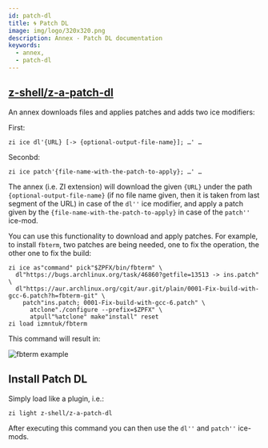 ```yaml
---
id: patch-dl
title: 🌀 Patch DL
image: img/logo/320x320.png
description: Annex - Patch DL documentation
keywords:
  - annex,
  - patch-dl
---
```


<!-- @format -->

## <i class="fa-brands fa-github"></i> [z-shell/z-a-patch-dl][]

An annex downloads files and applies patches and adds two ice modifiers:

First:

```shell
zi ice dl'{URL} [-> {optional-output-file-name}]; …' …
```

Seconbd:

```shell
zi ice patch'{file-name-with-the-patch-to-apply}; …' …
```

The annex (i.e. ZI extension) will download the given `{URL}` under the path `{optional-output-file-name}` (if no file name given, then it is taken from last segment of the URL) in case of the `dl''` ice modifier, and apply a patch given by the `{file-name-with-the-patch-to-apply}` in case of the `patch''` ice-mod.

You can use this functionality to download and apply patches. For example, to install `fbterm`, two patches are being needed, one to fix the operation, the other one to fix the build:

```shell showLineNumbers
zi ice as"command" pick"$ZPFX/bin/fbterm" \
  dl"https://bugs.archlinux.org/task/46860?getfile=13513 -> ins.patch" \
  dl"https://aur.archlinux.org/cgit/aur.git/plain/0001-Fix-build-with-gcc-6.patch?h=fbterm-git" \
    patch"ins.patch; 0001-Fix-build-with-gcc-6.patch" \
      atclone"./configure --prefix=$ZPFX" \
      atpull"%atclone" make"install" reset
zi load izmntuk/fbterm
```

This command will result in:

![fbterm example](https://raw.githubusercontent.com/z-shell/z-a-patch-dl/main/docs/images/fbterm-ex.png#center)

## Install Patch DL

Simply load like a plugin, i.e.:

```shell
zi light z-shell/z-a-patch-dl
```

After executing this command you can then use the `dl''` and `patch''` ice-mods.

[z-shell/z-a-patch-dl]: https://github.com/z-shell/z-a-patch-dl
